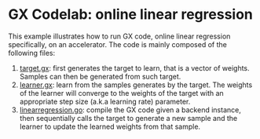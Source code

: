 # GX Codelab: online linear regression

This example illustrates how to run GX code, online linear regression
specifically, on an accelerator. The code is mainly composed of the following
files:

1.  [target.gx](target.gx):
    first generates the target to learn, that is a vector of weights. Samples
    can then be generated from such target.
2.  [learner.gx](learner.gx):
    learn from the samples generates by the target. The weights of the learner
    will converge to the weights of the target with an appropriate step size
    (a.k.a learning rate) parameter.
3.  [linearregression.go](linearregression.go):
    compile the GX code given a backend instance, then sequentially calls the
    target to generate a new sample and the learner to update the learned
    weights from that sample.

